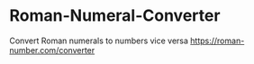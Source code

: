 # Roman-Numeral-Converter
Convert Roman numerals to numbers vice versa https://roman-number.com/converter
